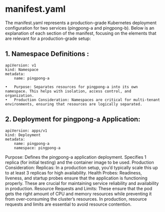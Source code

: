 # manifest.yaml
The manifest.yaml represents a production-grade Kubernetes deployment configuration for two services (pingpong-a and pingpong-b). Below is an explanation of each section of the manifest, focusing on the elements that are relevant for a production-grade setup:

## 1. Namespace Definitions :

	apiVersion: v1
    kind: Namespace
    metadata:
        name: pingpong-a

	•	Purpose: Separates resources for pingpong-a into its own namespace. This helps with isolation, access control, and organization.
	•	Production Consideration: Namespaces are critical for multi-tenant environments, ensuring that resources are logically separated.

## 2. Deployment for pingpong-a Application:

    apiVersion: apps/v1
    kind: Deployment
    metadata:
        name: pingpong-a
        namespace: pingpong-a

Purpose: Defines the pingpong-a application deployment. Specifies 1 replica (for initial testing) and the container image to be used.
Production Consideration:
Replicas: In a production setup, you’d typically scale this up to at least 3 replicas for high availability.
Health Probes: Readiness, liveness, and startup probes ensure that the application is functioning properly. These are crucial for maintaining service reliability and availability in production.
Resource Requests and Limits: These ensure that the pod gets the right amount of CPU and memory resources while preventing it from over-consuming the cluster’s resources. In production, resource requests and limits are essential to avoid resource contention.   